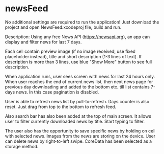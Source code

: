 # newsFeed

No additional settings are required to run the application! Just download the project and open NewsFeed.xcodeproj file, build and run.

Description:
Using any free News API (https://newsapi.org), an app can display and filter news for last 7 days.

Each cell contain preview image (if no image received, use fixed placeholder instead), title and short description (1-3 lines of text). If description is more than 3 lines, use blue "Show More" button to see full description.

When application runs, user sees  screen with news for last 24 hours only. When user reaches the end of current news list, then next news page for previous day downloading and added to the bottom etc. till list contains 7-days news. In this case pagination is disabled.

User is able to refresh news list by pull-to-refresh. Days counter is also reset.
Just drag from top to the bottom to refresh feed.

Also search bar has also been added at the top of main screen. It allows user to filter currently downloaded news by title. Start typing to filter.

The user also has the opportunity to save specific news by holding on cell with selected news. Images from the news are storing on the device. User can delete news by right-to-left swipe.
CoreData has been selected as a storage method. 

